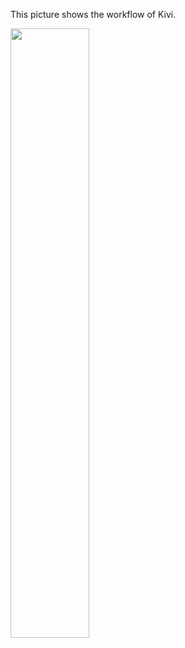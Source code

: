 This picture shows the workflow of Kivi.

<img src="figures/sys_arch.pdf" width="50%" height = "50%">